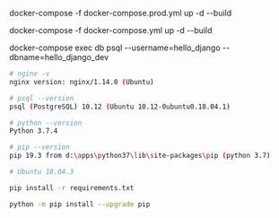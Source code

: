 docker-compose -f docker-compose.prod.yml up -d --build


docker-compose -f docker-compose.yml up -d --build


docker-compose exec db psql --username=hello_django --dbname=hello_django_dev


```bash
# nginx -v
nginx version: nginx/1.14.0 (Ubuntu)

# psql --version
psql (PostgreSQL) 10.12 (Ubuntu 10.12-0ubuntu0.18.04.1)

# python --version
Python 3.7.4

# pip --version
pip 19.3 from d:\apps\python37\lib\site-packages\pip (python 3.7)

# Ubuntu 18.04.3

pip install -r requirements.txt

python -m pip install --upgrade pip
```